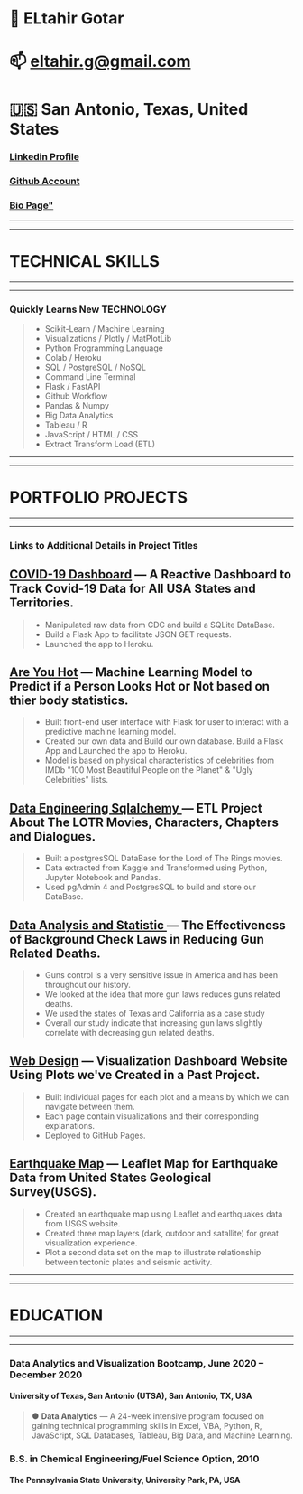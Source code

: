 # 👤 ELtahir Gotar
# 📫 eltahir.g@gmail.com
# 🇺🇸 San Antonio, Texas, United States

### [Linkedin Profile](https://linkedin.com/in/eltahirgotar)

### [Github Account](https://github.com/gotar1)

### [Bio Page"](https://gotar1.github.io/)

*****
*****
# TECHNICAL SKILLS
*****
*****

### Quickly Learns New TECHNOLOGY

> * Scikit-Learn / Machine Learning 
> * Visualizations / Plotly / MatPlotLib
> * Python Programming Language
> * Colab / Heroku
> * SQL / PostgreSQL / NoSQL 
> * Command Line Terminal
> * Flask / FastAPI
> * Github Workflow
> * Pandas & Numpy
> * Big Data Analytics
> * Tableau / R
> * JavaScript / HTML / CSS
> * Extract Transform Load (ETL)

 
*****
*****
# PORTFOLIO PROJECTS
*****
*****

### Links to Additional Details in Project Titles

## [COVID-19 Dashboard](https://covid-19-infection-dashboard.herokuapp.com/) — A Reactive Dashboard to Track Covid-19 Data for All USA States and Territories.

> * Manipulated raw data from CDC and build a SQLite DataBase.
> * Build a Flask App to facilitate JSON GET requests.
> * Launched the app to Heroku.

## [Are You Hot](https://are-you-hot.herokuapp.com/) — Machine Learning Model to Predict if a Person Looks Hot or Not based on thier body statistics. 

> * Built front-end user interface with Flask for user to interact with a predictive machine learning model.
> * Created our own data and Build our own database. Build a Flask App and Launched the app to Heroku.
> * Model is based on physical characteristics of celebrities from  IMDb "100 Most Beautiful People on the Planet" & "Ugly Celebrities" lists.
 
## [Data Engineering Sqlalchemy ](https://github.com/gotar1/Data-Engineering-Sqlalchemy) — ETL Project About The LOTR Movies, Characters, Chapters and Dialogues. 

> * Built a postgresSQL DataBase for the  Lord of The Rings movies.
> * Data extracted from Kaggle and Transformed using Python, Jupyter Notebook and Pandas.
> * Used pgAdmin 4 and PostgresSQL to build and store our DataBase.
 
## [Data Analysis and Statistic  ](https://github.com/gotar1/Gun-Laws-Analysis) — The Effectiveness of Background Check Laws in Reducing Gun Related Deaths. 

> * Guns control is a very sensitive issue in America and has been throughout our history.
> * We looked at the idea that more gun laws reduces guns related deaths.
> * We used the states of Texas and California as a case study
> * Overall our study indicate that increasing gun laws slightly correlate with decreasing gun related deaths. 

## [Web Design](https://gotar1.github.io/World-Weather-Analysis/) — Visualization Dashboard Website Using Plots we've Created in a Past Project.

> * Built individual pages for each plot and a means by which we can navigate between them.
> * Each page contain visualizations and their corresponding explanations.
> * Deployed to GitHub Pages.

## [Earthquake Map](https://gotar1.github.io/Earthquake-map/) — Leaflet Map for Earthquake Data from United States Geological Survey(USGS).

> * Created an earthquake map using Leaflet and earthquakes data from USGS website.
> * Created three map layers (dark, outdoor and satallite) for great visualization experience.
> * Plot a second data set on the map to illustrate relationship between tectonic plates and seismic activity.

*****
*****
# EDUCATION
*****
*****

### Data Analytics and Visualization Bootcamp, June 2020 – December 2020
#### University of Texas, San Antonio (UTSA), San Antonio, TX, USA      
> ●	**Data Analytics** — A 24-week intensive program focused on gaining technical programming skills in Excel, VBA, Python, R, JavaScript, SQL Databases, Tableau, Big Data, and Machine Learning.
 
### B.S. in Chemical Engineering/Fuel Science Option, 2010
#### The Pennsylvania State University, University Park, PA, USA  



